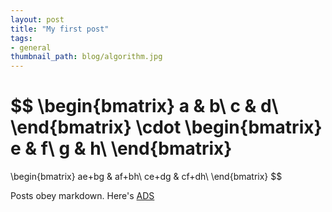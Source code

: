 ```yaml
---
layout: post
title: "My first post"
tags:
- general
thumbnail_path: blog/algorithm.jpg
---
```



$$
\begin{bmatrix}
a & b\\
c & d\\
\end{bmatrix}
\cdot
\begin{bmatrix}
e & f\\
g & h\\
\end{bmatrix}
=
\begin{bmatrix}
ae+bg & af+bh\\
ce+dg & cf+dh\\
\end{bmatrix}
$$

Posts obey markdown.  Here's [ADS](https://ui.adsabs.harvard.edu/) 

